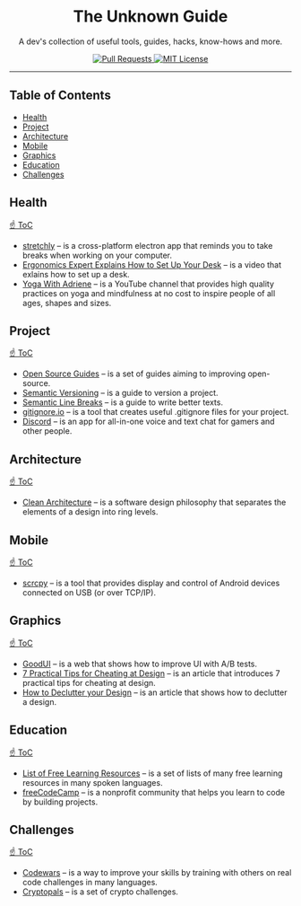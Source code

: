 <h1 align="center">The Unknown Guide</h1>

<p align="center">
A dev's collection of useful tools, guides, hacks, know-hows and more.
</p>

<p align="center">
  <a href="CONTRIBUTING.md">
    <img src="https://img.shields.io/badge/PRs-welcome-brightgreen.svg?longCache=true" alt="Pull Requests">
  </a>
  <a href="LICENSE.md">
    <img src="https://img.shields.io/badge/license-MIT-blue.svg" alt="MIT License">
  </a>
</p>

---

## Table of Contents

- [Health](#health)
- [Project](#project)
- [Architecture](#architecture)
- [Mobile](#mobile)
- [Graphics](#graphics)
- [Education](#education)
- [Challenges](#challenges)

## Health

[☝ ToC](#table-of-contents)

- [stretchly](https://github.com/hovancik/stretchly) – is a cross-platform
electron app that reminds you to take breaks when working on your computer.
- [Ergonomics Expert Explains How to Set Up Your Desk](https://www.youtube.com/watch?v=F8_ME4VwTiw) –
is a video that exlains how to set up a desk.
- [Yoga With Adriene](https://www.youtube.com/channel/UCFKE7WVJfvaHW5q283SxchA) –
is a YouTube channel that provides high quality practices on yoga
and mindfulness at no cost to inspire people of all ages, shapes and sizes.

## Project

[☝ ToC](#table-of-contents)

- [Open Source Guides](https://opensource.guide) – is a set of guides aiming to
improving open-source.
- [Semantic Versioning](https://semver.org) – is a guide to version a project.
- [Semantic Line Breaks](https://sembr.org) – is a guide to write better texts.
- [gitignore.io](https://www.gitignore.io) – is a tool that creates useful
.gitignore files for your project.
- [Discord](https://discordapp.com) – is an app for all-in-one voice and text
chat for gamers and other people.

## Architecture

[☝ ToC](#table-of-contents)

- [Clean Architecture](https://blog.cleancoder.com/uncle-bob/2012/08/13/the-clean-architecture.html) –
is a software design philosophy that separates the elements of a design into
ring levels.

## Mobile

[☝ ToC](#table-of-contents)

- [scrcpy](https://github.com/Genymobile/scrcpy) – is a tool that provides
display and control of Android devices connected on USB (or over TCP/IP).

## Graphics

[☝ ToC](#table-of-contents)

- [GoodUI](https://goodui.org) – is a web that shows how to improve UI
with A/B tests.
- [7 Practical Tips for Cheating at Design](https://medium.com/refactoring-ui/7-practical-tips-for-cheating-at-design-40c736799886) –
is an article that introduces 7 practical tips for cheating at design.
- [How to Declutter your Design](https://medium.com/wdstack/how-to-declutter-your-design-88cbd9e45015) –
is an article that shows how to declutter a design.

## Education

[☝ ToC](#table-of-contents)

- [List of Free Learning Resources](https://github.com/EbookFoundation/free-programming-books) –
is a set of lists of many free learning resources in many spoken languages.
- [freeCodeCamp](https://www.freecodecamp.org) – is a nonprofit community
that helps you learn to code by building projects.

## Challenges

[☝ ToC](#table-of-contents)

- [Codewars](https://www.codewars.com/dashboard) – is a way to improve your
skills by training with others on real code challenges in many languages.
- [Cryptopals](https://cryptopals.com) – is a set of crypto challenges.
